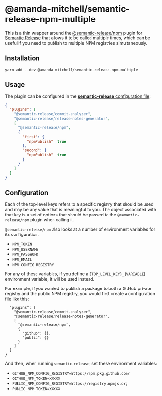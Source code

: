 # @amanda-mitchell/semantic-release-npm-multiple

This is a thin wrapper around the [@semantic-release/npm](https://github.com/semantic-release/npm) plugin for [Semantic Release](https://semantic-release.gitbook.io/semantic-release/) that allows it to be called multiple times, which can be useful if you need to publish to multiple NPM registries simultaneously.

## Installation

```
yarn add --dev @amanda-mitchell/semantic-release-npm-multiple
```

## Usage

The plugin can be configured in the [**semantic-release** configuration file](https://github.com/semantic-release/semantic-release/blob/master/docs/usage/configuration.md#configuration):

```json
{
  "plugins": [
    "@semantic-release/commit-analyzer",
    "@semantic-release/release-notes-generator",
    [
      "@semantic-release/npm",
      {
        "first": {
          "npmPublish": true
        },
        "second": {
          "npmPublish": true
        }
      }
    ]
  ]
}
```

## Configuration

Each of the top-level keys refers to a specific registry that should be used and may be any value that is meaningful to you.
The object associated with that key is a set of options that should be passed to the `@semantic-release/npm` plugin when calling it.

`@semantic-release/npm` also looks at a number of environment variables for its configuration:

- `NPM_TOKEN`
- `NPM_USERNAME`
- `NPM_PASSWORD`
- `NPM_EMAIL`
- `NPM_CONFIG_REGISTRY`

For any of these variables, if you define a `{TOP_LEVEL_KEY}_{VARIABLE}` environment variable, it will be used instead.

For example, if you wanted to publish a package to both a GitHub private registry and the public NPM registry, you would first create a configuration file like this:

```
  "plugins": [
    "@semantic-release/commit-analyzer",
    "@semantic-release/release-notes-generator",
    [
      "@semantic-release/npm",
      {
        "github": {},
        "public": {}
      }
    ]
  ]
}
```

And then, when running `semantic-release`, set these environment variables:

- `GITHUB_NPM_CONFIG_REGISTRY=https://npm.pkg.github.com/`
- `GITHUB_NPM_TOKEN=XXXXX`
- `PUBLIC_NPM_CONFIG_REGISTRY=https://registry.npmjs.org`
- `PUBLIC_NPM_TOKEN=XXXXX`
